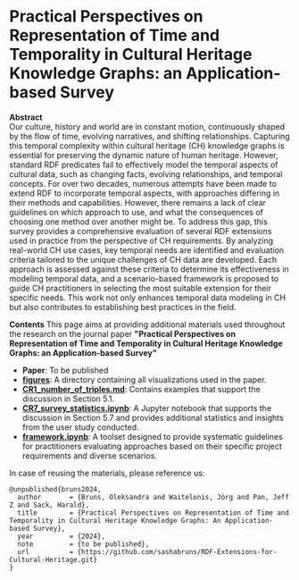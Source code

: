 # Practical Perspectives on Representation of Time and Temporality in Cultural Heritage Knowledge Graphs: an Application-based Survey
**Abstract** <br>
Our culture, history and world are in constant motion, continuously shaped by the flow of time, evolving narratives, and shifting relationships. Capturing this temporal complexity within cultural heritage (CH) knowledge graphs is essential for preserving the dynamic nature of human heritage. However, standard RDF predicates fail to effectively model the temporal aspects of cultural data, such as changing facts, evolving relationships, and temporal concepts. For over two decades, numerous attempts have been made to extend RDF to incorporate temporal aspects, with approaches differing in their methods and capabilities. However, there remains a lack of clear guidelines on which approach to use, and what the consequences of choosing one method over another might be. To address this gap, this survey provides a comprehensive evaluation of several RDF extensions used in practice from the perspective of CH requirements. By analyzing real-world CH use cases, key temporal needs are identified and evaluation criteria tailored to the unique challenges of CH data are developed. Each approach is assessed against these criteria to determine its effectiveness in modeling temporal data, and a scenario-based framework is proposed to guide CH practitioners in selecting the most suitable extension for their specific needs. This work not only enhances temporal data modeling in CH but also contributes to establishing best practices in the field.

**Contents**
This page aims at providing additional materials used throughout the research on the journal paper **"Practical Perspectives on Representation of Time and Temporality in Cultural Heritage Knowledge Graphs: an Application-based Survey"**

- **Paper**: To be published
- **[figures](https://github.com/sashabruns/RDF-Extensions-for-Cultural-Heritage/tree/3e58fcaab4316202d2a496a21e3aca77fb77a071/figures)**: A directory containing all visualizations used in the paper.
- **[CR1_number_of_triples.md](https://github.com/sashabruns/RDF-Extensions-for-Cultural-Heritage/blob/667e7b88b0f6101322615c6e00064c8adc4b139a/CR1_number_of_triples.md)**: Contains examples that support the discussion in Section 5.1.
- **[CR7_survey_statistics.ipynb](https://github.com/sashabruns/RDF-Extensions-for-Cultural-Heritage/blob/667e7b88b0f6101322615c6e00064c8adc4b139a/CR7_survey_statistics.ipynb)**: A Jupyter notebook that supports the discussion in Section 5.7 and provides additional statistics and insights from the user study conducted.
- **[framework.ipynb](framework.ipynb)**: A toolset designed to provide systematic guidelines for practitioners evaluating approaches based on their specific project requirements and diverse scenarios. 

In case of reusing the materials, please reference us:
```
@unpublished{bruns2024,
  author       = {Bruns, Oleksandra and Waitelonis, Jörg and Pan, Jeff Z and Sack, Harald},
  title        = {Practical Perspectives on Representation of Time and Temporality in Cultural Heritage Knowledge Graphs: An Application-based Survey},
  year         = {2024},
  note         = {to be published},
  url          = {https://github.com/sashabruns/RDF-Extensions-for-Cultural-Heritage.git}
}
```
